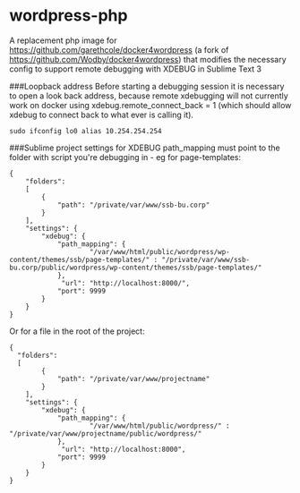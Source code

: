 # wordpress-php

A replacement php image for https://github.com/garethcole/docker4wordpress (a fork of https://github.com/Wodby/docker4wordpress) that modifies the necessary config to support remote debugging with XDEBUG in Sublime Text 3

###Loopback address
Before starting a debugging session it is necessary to open a look back address, because remote xdebugging will not currently work on docker using xdebug.remote_connect_back = 1 (which should allow xdebug to connect back to what ever is calling it).

```sudo ifconfig lo0 alias 10.254.254.254```


###Sublime project settings for XDEBUG
path_mapping must point to the folder with script you're debugging in - eg for page-templates:
```
{
	"folders":
	[
		{
			"path": "/private/var/www/ssb-bu.corp"
		}
	],
    "settings": {
        "xdebug": {
            "path_mapping": {
                    "/var/www/html/public/wordpress/wp-content/themes/ssb/page-templates/" : "/private/var/www/ssb-bu.corp/public/wordpress/wp-content/themes/ssb/page-templates/"
            },
             "url": "http://localhost:8000/",
            "port": 9999
        }
    }
}
```


Or for a file in the root of the project:
```
{
  "folders":
  [
		{
			"path": "/private/var/www/projectname"
		}
	],
    "settings": {
        "xdebug": {
            "path_mapping": {
                    "/var/www/html/public/wordpress/" : "/private/var/www/projectname/public/wordpress/"
            },
             "url": "http://localhost:8000",
            "port": 9999
        }
    }
}
```
